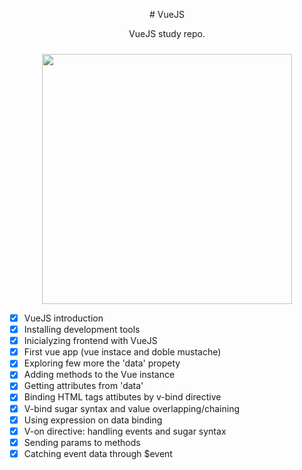 

<p align="center">
 # VueJS
 </p>


<p align="center">
 VueJS study repo.
 </p>



<p align="center">
 <img style="margin-top:10px;" src="https://hsro-inf-wt.github.io/assets/vuejs.gif" width="400px">
 </p>
 
- [x] VueJS introduction
- [x] Installing development tools
- [x] Inicialyzing frontend with VueJS
- [x] First vue app (vue instace and doble mustache)
- [x] Exploring few more the 'data' propety
- [x] Adding methods to the Vue instance
- [x] Getting attributes from 'data'
- [x] Binding HTML tags attibutes by v-bind directive
- [x] V-bind sugar syntax and value overlapping/chaining
- [x] Using expression on data binding
- [x] V-on directive: handling events and sugar syntax
- [x] Sending params to methods  
- [x] Catching event data through $event
